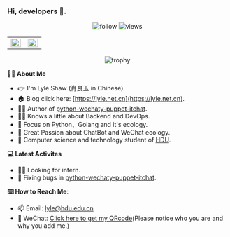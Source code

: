 ### Hi, developers 👋.

<p align="center"> 
  <img src="https://img.shields.io/github/followers/lyleshaw?label=Followers" alt="follow" />
  <img src="https://komarev.com/ghpvc/?username=lyleshaw" alt="views" /> 
</p>
<table><tr><td valign="top" width="50%">
<img src="https://github-readme-stats.vercel.app/api?username=LyleShaw&show_icons=true&include_all_commits=true&count_private=true" align="left" style="width: 100%" />
</td><td valign="top" width="50%">
<img src="https://github-readme-stats.vercel.app/api/top-langs/?username=lyleshaw&hide_border=true&layout=compact&hide=javascript,html,css,scss" align="left" style="width: 100%" />
</td></tr></table>  

<p align="center"> 
  <img src="https://github-profile-trophy.vercel.app/?username=lyleshaw" alt="trophy" />
</p>

**🙍‍♂️ About Me**

- 👉 I'm Lyle Shaw (肖良玉 in Chinese).
- 🏠 Blog click here: [https://lyle.net.cn](https://lyle.net.cn).
- 👨‍💻 Author of [python-wechaty-puppet-itchat](https://github.com/wechaty/python-wechaty-puppet-itchat).
- 🙇‍♂️ Knows a little about Backend and DevOps.
- 🐍 Focus on Python、Golang and it's ecology.
- 🤖️ Great Passion about ChatBot and WeChat ecology.
- 🏫 Computer science and technology student of [HDU](https://www.hdu.edu.cn/).

**💻 Latest Activites**

- 🙋‍♂️ Looking for intern.
- 🐛 Fixing bugs in [python-wechaty-puppet-itchat](https://github.com/wechaty/python-wechaty-puppet-itchat).

**⌨️ How to Reach Me**:

- 📫 Email: [lyle@hdu.edu.cn](mailto:lyle@hdu.edu.cn)
- 💬 WeChat: [Click here to get my QRcode](https://user-images.githubusercontent.com/25427168/135266647-63f2e132-c443-40b6-89f0-ca494dccfc09.png)(Please notice who you are and why you add me.)
